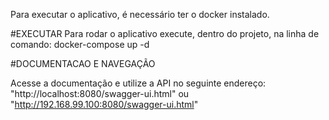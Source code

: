 Para executar o aplicativo, é necessário ter o docker instalado.

#EXECUTAR
Para rodar o aplicativo execute, dentro do projeto, na linha de comando:
docker-compose up -d

#DOCUMENTACAO E NAVEGAÇÃO

Acesse a documentação e utilize a API no seguinte endereço: "http://localhost:8080/swagger-ui.html" ou "http://192.168.99.100:8080/swagger-ui.html"
